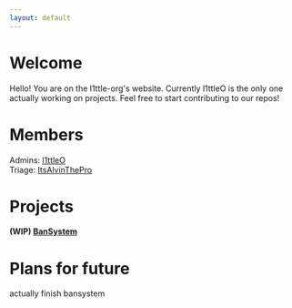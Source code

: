 ```yaml
---
layout: default
---
```


# Welcome
Hello! You are on the l1ttle-org's website.
Currently l1ttleO is the only one actually working on projects.
Feel free to start contributing to our repos!

# Members
Admins: [l1ttleO](https://github.com/l1ttleO)  
Triage: [ItsAlvinThePro](https://github.com/ItsAlvinThePro)

# Projects 
**(WIP) [BanSystem](https://github.com/l1ttle-org/BanSystem)**

# Plans for future
actually finish bansystem
